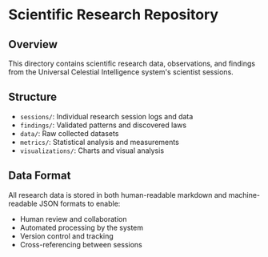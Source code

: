 # Scientific Research Repository

## Overview
This directory contains scientific research data, observations, and findings from the Universal Celestial Intelligence system's scientist sessions.

## Structure
- `sessions/`: Individual research session logs and data
- `findings/`: Validated patterns and discovered laws
- `data/`: Raw collected datasets
- `metrics/`: Statistical analysis and measurements
- `visualizations/`: Charts and visual analysis

## Data Format
All research data is stored in both human-readable markdown and machine-readable JSON formats to enable:
- Human review and collaboration
- Automated processing by the system
- Version control and tracking
- Cross-referencing between sessions

